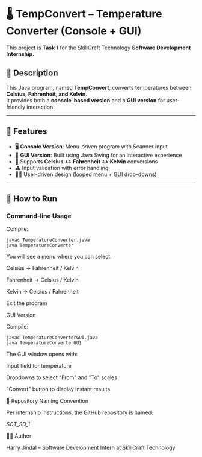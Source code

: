 # 🌡️ TempConvert – Temperature Converter (Console + GUI)

This project is **Task 1** for the SkillCraft Technology **Software Development Internship**.

## 📝 Description
This Java program, named **TempConvert**, converts temperatures between **Celsius, Fahrenheit, and Kelvin**.  
It provides both a **console-based version** and a **GUI version** for user-friendly interaction.

---

## 🎯 Features
- 🖥️ **Console Version**: Menu-driven program with Scanner input  
- 🎨 **GUI Version**: Built using Java Swing for an interactive experience  
- 🔁 Supports **Celsius ↔ Fahrenheit ↔ Kelvin** conversions  
- ⚠️ Input validation with error handling  
- 👨‍💻 User-driven design (looped menu + GUI drop-downs)  

---

## 🚀 How to Run

### Command-line Usage
Compile:
```
javac TemperatureConverter.java
java TemperatureConverter

```
You will see a menu where you can select:

Celsius → Fahrenheit / Kelvin

Fahrenheit → Celsius / Kelvin

Kelvin → Celsius / Fahrenheit

Exit the program

GUI Version

Compile:
```
javac TemperatureConverterGUI.java
java TemperatureConverterGUI

```
The GUI window opens with:

Input field for temperature

Dropdowns to select "From" and "To" scales

"Convert" button to display instant results

📂 Repository Naming Convention

Per internship instructions, the GitHub repository is named:

*SCT_SD_1*

👩‍💻 Author

Harry Jindal – Software Development Intern at SkillCraft Technology